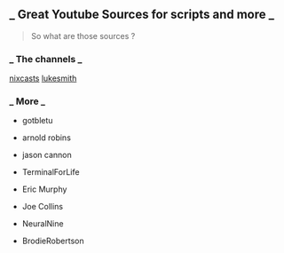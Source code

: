 ## _ Great Youtube Sources for scripts and more _

> So what are those sources ?

### _ The channels _

  [nixcasts](nix/index.md)
  [lukesmith](smith/index.md)
  
### _ More _

* gotbletu
* arnold robins
* jason cannon
* TerminalForLife

* Eric Murphy
* Joe Collins
* NeuralNine
* BrodieRobertson
